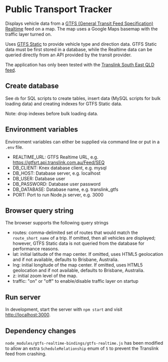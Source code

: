 # Public Transport Tracker

Displays vehicle data from a [GTFS (General Transit Feed Specification) Realtime](https://developers.google.com/transit/gtfs-realtime/) feed on a map. The map uses a Google Maps basemap with the traffic layer turned on.

Uses [GTFS Static](https://developers.google.com/transit/gtfs/) to provide vehicle type and direction data. GTFS Static data must be first stored in a database, while the Realtime data can be queried directly from an API provided by the transit provider.

The application has only been tested with the [Translink South East QLD feed](https://gtfsrt.api.translink.com.au/).

## Create database

See `db` for SQL scripts to create tables, insert data (MySQL scripts for bulk loading data) and creating indexes for GTFS Static data.

Note: drop indexes before bulk loading data.

## Environment variables

Environment variables can either be supplied via command line or put in a `.env` file.

* REALTIME_URL: GTFS Realtime URL, e.g. https://gtfsrt.api.translink.com.au/Feed/SEQ
* DB_CLIENT: Knex database client, e.g. mysql
* DB_HOST: Database server, e.g. localhost
* DB_USER: Database user
* DB_PASSWORD: Database user password
* DB_DATABASE: Database name, e.g. translink_gtfs
* PORT: Port to run Node.js server, e.g. 3000

## Browser query string

The browser supports the following query strings

* routes: comma-delimited set of routes that would match the `route_short_name` of a trip. If omitted, then all vehicles are displayed; however, GTFS Static data is not queried from the database for performance reasons.
* lat: initial latitude of the map center. If omitted, uses HTML5 geolocation and if not available, defaults to Brisbane, Australia.
* lng: initial longitude of the map center. If omitted, uses HTML5 geolocation and if not available, defaults to Brisbane, Australia.
* z: initial zoom level of the map.
* traffic: "on" or "off" to enable/disable traffic layer on startup

## Run server

In development, start the server with `npm start` and visit <http://localhost:3000>.

## Dependency changes

`node_modules/gtfs-realtime-bindings/gtfs-realtime.js` has been modified to allow an extra `ScheduleRelationship` enum  of `5` to prevent the Translink feed from crashing.
